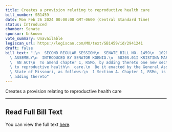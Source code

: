 ```yaml
---
title: Creates a provision relating to reproductive health care
bill_number: SB1459
date: Mon Feb 26 2024 00:00:00 GMT-0600 (Central Standard Time)
status: Introduced
chamber: Senate
sponsor: Unknown
vote_summary: Unavailable
legiscan_url: https://legiscan.com/MO/text/SB1459/id/2941241
draft: false
bill_text: "|\n  SECOND REGULAR SESSION\n  SENATE BILL NO. 1459\n  102ND GENERA L\
  \ ASSEMBLY\n  INTRODUCED BY SENATOR KOENIG.\n  5820S.01I KRISTINA MARTIN, Secretary\n\
  \  AN ACT\n  To amend chapter 1, RSMo, by adding thereto one new section relating\
  \ to reproductive health\n  care.\n  Be it enacted by the General Assembly of the\
  \ State of Missouri, as follows:\n  1 Section A. Chapter 1, RSMo, is amended by\
  \ adding thereto"
---
```

Creates a provision relating to reproductive health care

---

## Read Full Bill Text

You can view the full text [here](https://legiscan.com/MO/text/SB1459/id/2941241).
